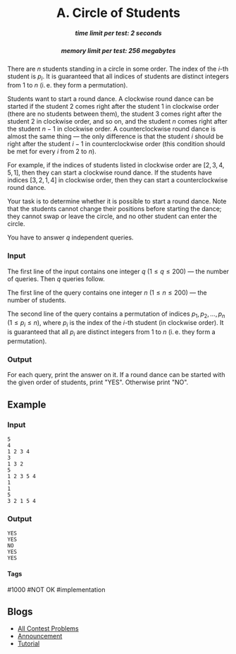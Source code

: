 <h1 style='text-align: center;'> A. Circle of Students</h1>

<h5 style='text-align: center;'>time limit per test: 2 seconds</h5>
<h5 style='text-align: center;'>memory limit per test: 256 megabytes</h5>

There are $n$ students standing in a circle in some order. The index of the $i$-th student is $p_i$. It is guaranteed that all indices of students are distinct integers from $1$ to $n$ (i. e. they form a permutation).

Students want to start a round dance. A clockwise round dance can be started if the student $2$ comes right after the student $1$ in clockwise order (there are no students between them), the student $3$ comes right after the student $2$ in clockwise order, and so on, and the student $n$ comes right after the student $n - 1$ in clockwise order. A counterclockwise round dance is almost the same thing — the only difference is that the student $i$ should be right after the student $i - 1$ in counterclockwise order (this condition should be met for every $i$ from $2$ to $n$). 

For example, if the indices of students listed in clockwise order are $[2, 3, 4, 5, 1]$, then they can start a clockwise round dance. If the students have indices $[3, 2, 1, 4]$ in clockwise order, then they can start a counterclockwise round dance.

Your task is to determine whether it is possible to start a round dance. Note that the students cannot change their positions before starting the dance; they cannot swap or leave the circle, and no other student can enter the circle. 

You have to answer $q$ independent queries.

### Input

The first line of the input contains one integer $q$ ($1 \le q \le 200$) — the number of queries. Then $q$ queries follow.

The first line of the query contains one integer $n$ ($1 \le n \le 200$) — the number of students.

The second line of the query contains a permutation of indices $p_1, p_2, \dots, p_n$ ($1 \le p_i \le n$), where $p_i$ is the index of the $i$-th student (in clockwise order). It is guaranteed that all $p_i$ are distinct integers from $1$ to $n$ (i. e. they form a permutation).

### Output

For each query, print the answer on it. If a round dance can be started with the given order of students, print "YES". Otherwise print "NO".

## Example

### Input


```text
5
4
1 2 3 4
3
1 3 2
5
1 2 3 5 4
1
1
5
3 2 1 5 4
```
### Output


```text
YES
YES
NO
YES
YES
```


#### Tags 

#1000 #NOT OK #implementation 

## Blogs
- [All Contest Problems](../Codeforces_Round_579_(Div._3).md)
- [Announcement](../blogs/Announcement.md)
- [Tutorial](../blogs/Tutorial.md)
